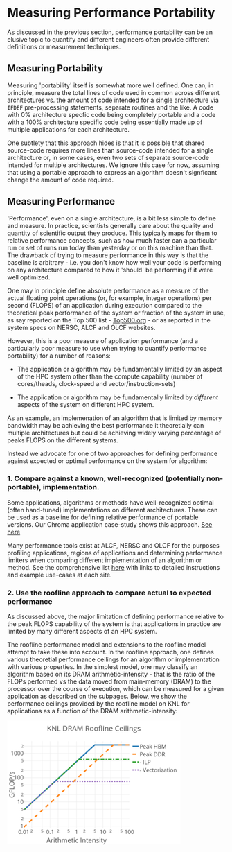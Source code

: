 # Measuring Performance Portability

As discussed in the previous section, performance portability can be an elusive topic to quantify 
and different engineers often provide different definitions or measurement techniques.

## Measuring Portability

Measuring 'portability' itself is somewhat more well defined. One can, in principle, measure the 
total lines of code used in common across different architectures vs. the amount of code intended 
for a single architecture via ``IFDEF`` pre-processing statements, separate routines and the like. A code with 0% 
architecture specfic code being completely portable and a code with a 100% architecture specific 
code being essentially made up of multiple applications for each architecture. 

One subtlety that this approach hides is that it is possible that shared source-code requires more lines than source-code intended for a single architecture 
or, in some cases, even two sets of separate source-code intended for multiple architectures. We ignore this case for now, assuming that using a portable 
approach to express an algorithm doesn't signficant change the amount of code required. 

## Measuring Performance

'Performance', even on a single architecture, is a bit less simple to define and measure. In 
practice, scientists generally care about the quality and quantity of scientific output they 
produce. This typically maps for them to relative performance concepts, such as how much faster 
can a particular run or set of runs run today than yesterday or on this machine than that. The 
drawback of trying to measure performance in this way is that the baseline is arbitrary - i.e. you 
don't know how well your code is performing on any architecture compared to how it 'should' be 
performing if it were well optimized.

One may in principle define absolute performance as a measure of the actual floating point operations (or, for example, integer operations) per second 
(FLOPS) of an 
application during execution compared to the theoretical peak performance of the system or fraction of the system in use, as say reported on the Top 500 
list - [Top500.org](https://www.top500.org) - or as reported in the system specs on NERSC, ALCF and OLCF websites.

However, this is a poor measure of application performance (and a particularly poor measure to use when trying to quantify performance portability) for a 
number of reasons:

* The application or algorithm may be fundamentally limited by an aspect of the HPC system other than the compute capability (number of cores/theads, 
clock-speed and vector/instruction-sets)

* The application or algorithm may be fundamentally limited by *different* aspects of the system on different HPC system. 

As an example, an implemenation of an algorithm that is limited by memory bandwidth may be achieving the best performance it theoretially can multiple 
architectures but could be achieving widely varying percentage of peaks FLOPS on the different systems. 

Instead we advocate for one of two approaches for defining performance against expected or optimal performance on the system for algorithm:

### 1. Compare against a known, well-recognized (potentially non-portable), implementation. 

Some applications, algorithms or methods have well-recognized optimal (often hand-tuned) implementations on different architectures. These can be used as a 
baseline for defining relative performance of portable versions. Our Chroma application case-study shows this approach. [See 
here](/case_studies/qcd/overview.md) 

Many performance tools exist at ALCF, NERSC and OLCF for the purposes profiling applications, regions of applications and determining performance limiters 
when comparing different implementation of an algorithm or method. See the comprehensive list [here](/facilities/tools.md) with links to detailed 
instructions and example use-cases at each site. 

### 2. Use the roofline approach to compare actual to expected performance

As discussed above, the major limitation of defining performance relative to the peak FLOPS capability of the system is that applications in practice are 
limited by many different aspects of an HPC system. 

The roofline performance model and extensions to the roofline model attempt to take these into account. In the roofline approach, one defines various 
theoretial performance ceilings for an algorithm or implementation with various properties. In the simplest model, one may classify an algorithm based on 
its DRAM arithmetic-intensity - that is the ratio of the FLOPs performed vs the data moved from main-memory (DRAM) to the processor over the course of 
execution, which can be measured for a given application as described on the subpages. Below, we show the performance ceilings provided by the roofline 
model on KNL for applications as a function of the DRAM arithmetic-intensity:

<img src="KNLRoofline.png" width=400>
